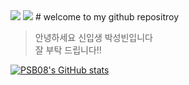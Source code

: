 <img src="https://capsule-render.vercel.app/api?type=shark&color=FFFA00&height=200&section=header&text=PSB08_world&fontSize=50" />

<img src="https://capsule-render.vercel.app/api?type=shark&color=FFFA00&height=200&section=footer&text=ggm student&fontSize=50" />
# welcome to my github repositroy

> 안녕하세요 신입생 박성빈입니다 <br>
> 잘 부탁 드립니다!!

[![PSB08's GitHub stats](https://github-readme-stats.vercel.app/api?username=PSB08)](https://github.com/anuraghazra/github-readme-stats)